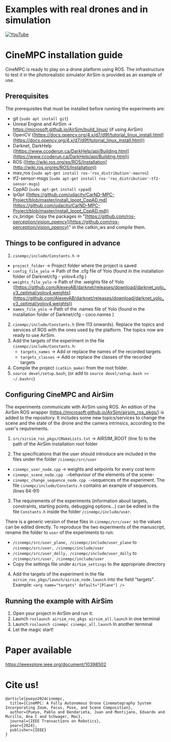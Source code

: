# Examples with real drones and in simulation

[![YouTube](https://img.youtube.com/vi/lgQPEApnQIE/0.jpg)](https://www.youtube.com/watch?v=lgQPEApnQIE)

# CineMPC installation guide
  
CineMPC is ready to play on a drone platform using ROS. The infrastructure to test it in the photorealistic simulator AirSim is provided as an example of use.  

## Prerequisites  
The prerequisites that must be installed before running the experiments are:
- git (`sudo apt install git`)  
- Unreal Engine and AirSim -> https://microsoft.github.io/AirSim/build_linux/ (if using AirSim)
- OpenCV ([https://docs.opencv.org/4.x/d7/d9f/tutorial_linux_install.html](https://docs.opencv.org/4.x/d7/d9f/tutorial_linux_install.html))    
- Darknet, DarkHelp ([https://www.ccoderun.ca/DarkHelp/api/Building.html](https://www.ccoderun.ca/DarkHelp/api/Building.html))  
- ROS ([http://wiki.ros.org/es/ROS/Installation](http://wiki.ros.org/es/ROS/Installation))  
- mav_ros (`sudo apt-get install ros-'ros_distribution'-mavros`)  
- tf2-sensor-msgs (`sudo apt-get install ros-'ros_distribution'-tf2-sensor-msgs`)  
- CppAD (`sudo apt-get install cppad`)  
- IpOpt ([https://github.com/udacity/CarND-MPC-Project/blob/master/install_Ipopt_CppAD.md](https://github.com/udacity/CarND-MPC-Project/blob/master/install_Ipopt_CppAD.md))  
- cv_bridge: Copy the packages in "[https://github.com/ros-perception/vision_opencv](https://github.com/ros-perception/vision_opencv)" in the catkin_ws and compile them.  
  
  
## Things to be configured in advance  
  
1. `cinempc/include/Constants.h` ->  
  - `project_folder` -> Project folder where the project is saved  
- `config_file_yolo` -> Path of the .cfg file of Yolo (found in the installation folder of Darknet/cfg - yolov4.cfg )  
- `weights_file_yolo` -> Path of the .weights file of Yolo ([https://github.com/AlexeyAB/darknet/releases/download/darknet_yolo_v3_optimal/yolov4.weights](https://github.com/AlexeyAB/darknet/releases/download/darknet_yolo_v3_optimal/yolov4.weights))  
- `names_file_yolo` -> Path of the .names file of Yolo (found in the installation folder of Darknet/cfg - coco.names )
2. `cinempc/include/Constants.h` (line 113 onwards). Replace the topics and services of ROS with the ones used by the platform. The topics now are ready to use AirSim.
3. Add the targets of the experiment in the file `cinempc/include/Constants.h`:
    - `targets_names` -> Add or replace the names of the recorded targets
    - `targets_classes` -> Add or replace the classes of the recorded targets
4. Compile the project `(catkin_make)` from the root folder.  
5. `source devel/setup.bash`; (or add to `source devel/setup.bash >> ~/.bashrc`)  


  
## Configuring CineMPC and AirSim 
The experiments communicate with AirSim using ROS. An edition of the AirSim ROS wrapper (https://microsoft.github.io/AirSim/airsim_ros_pkgs/) is added to the repository. It includes some new topics/services to change the scene and the state of the drone and the camera intrinsics, according to the user's requirements. 

1. `src/sirsim_ros_pkgs/CMakeLists.txt` -> AIRSIM_ROOT (line 5) to the path of the AirSim installation root folder

2. The specifications that the user should introduce are included in the files under the folder `/cinempc/src/user` 
- `cinempc_user_node.cpp` -> weights and setpoints for every cost term 
- `cinempc_scene_node.cpp ->`behaviour of the elements of the scene-  
- `cinempc_change_sequence_node.cpp ->`sequences of the experiment. The file `cinempc/include/Constants.h` contains an example of sequences. (lines 84-91)
  
3. The requirements of the experiments (information about targets, constraints, starting points, debugging options...) can be edited in the file `Constants.h` inside the folder `/cinempc/include/user`.
  
There is a generic version of these files in `cinempc/src/user `so the values can be edited directly. 
To reproduce the two experiments of the manuscript, rename the folder to `user` of the experiments to run:
-	`/cinempc/src/user_plane, /cinempc/include/user_plane` to `/cinempc/src/user, /cinempc/include/user`
-	`/cinempc/src/user_dolly, /cinempc/include/user_dolly`  to  `/cinempc/src/user, /cinempc/include/user`
-	 Copy the settings file under `AirSim_settings` to the appropriate directory
4. Add the targets of the experiment in the file `airsim_ros_pkgs/launch/airsim_node.launch` into the field "targets". Example: `<arg name="targets" default="[Plane"] />`

	
## Running the example with AirSim
  
1. Open your project in AirSim and run it.
3. Launch `roslaunch airsim_ros_pkgs airsim_all.launch` in one terminal
4. Launch `roslaunch cinempc cinempc_all.launch` In another terminal
5. Let the magic start!

# Paper available

https://ieeexplore.ieee.org/document/10398502


# Cite us!

```
@article{pueyo2024cinempc,
  title={CineMPC: A Fully Autonomous Drone Cinematography System Incorporating Zoom, Focus, Pose, and Scene Composition},
  author={Pueyo, Pablo and Dendarieta, Juan and Montijano, Eduardo and Murillo, Ana C and Schwager, Mac},
  journal={IEEE Transactions on Robotics},
  year={2024},
  publisher={IEEE}
}
```

